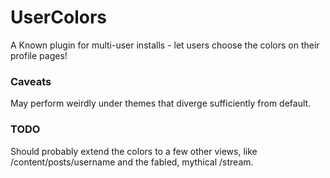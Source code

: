 # UserColors
A Known plugin for multi-user installs - let users choose the colors on their profile pages!

### Caveats
May perform weirdly under themes that diverge sufficiently from default.

### TODO
Should probably extend the colors to a few other views, like /content/posts/username and the fabled, mythical /stream.
